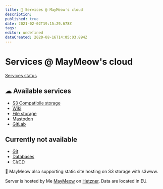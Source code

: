 ```yaml
---
title: 👾 Services @ MayMeow's cloud
description: 
published: true
date: 2021-02-02T19:15:29.678Z
tags: 
editor: undefined
dateCreated: 2020-08-16T14:05:03.894Z
---
```


# Services @ MayMeow's cloud

[Services status](https://maymeow.statuspage.io)

## ☁ Available services

- [S3 Compatibile storage](https://s3.cloud.themaymeow.com)
- [Wiki](https://wiki.cloud.themaymeow.com)
- [File storage](https://next.cloud.themaymeow.com)
- [Mastodon](https://mstdn.cloud.themaymeow.com)
- [GitLab](https://gitlab.themaymeow.com)

## Currently not available

- [Git](https://git.cloud.themaymeow.com)
- [Databases](https://adminer.cloud.themaymeow.com)
- [CI/CD](https://drone.cloud.themaymeow.com)

💜 MayMeow also supporting static site hosting on S3 storage with s3www.

Server is hosted by Me [MayMeow](https://www.themaymeow.com/) on [Hetzner](https://www.hetzner.com/). Data are located in EU.